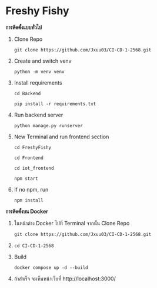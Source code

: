 # Freshy Fishy
**การติดตั้งแบบทั่วไป**
1. Clone Repo
   ```
   git clone https://github.com/Jxuu03/CI-CD-1-2568.git
   ```
2. Create and switch venv
   ```
   python -m venv venv
   ```
3. Install requirements
   ```
   cd Backend
   ```
   ```
   pip install -r requirements.txt
   ```
4. Run backend server
   ```
   python manage.py runserver
   ```
5. New Terminal and run frontend section
   ```
   cd FreshyFishy
   ```
   ```
   cd Frontend
   ```
   ```
   cd iot_frontend
   ```
   ```
   npm start
   ```
6. If no npm, run
   ```
   npm install
   ```

**การติดตั้งบน Docker**
1. ในหน้าต่าง Docker ไปที่ Terminal จากนั้น Clone Repo
   ```
   git clone https://github.com/Jxuu03/CI-CD-1-2568.git
   ```
2. ```
   cd CI-CD-1-2568
   ```
3. Build
   ```
   docker compose up -d --build
   ```
4. ถ้าสำเร็จ จะเห็นหน้าเว็บที่ http://localhost:3000/
